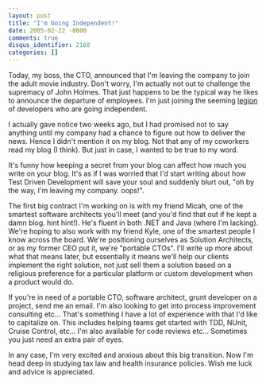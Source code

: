 ```yaml
---
layout: post
title: "I'm Going Independent!"
date: 2005-02-22 -0800
comments: true
disqus_identifier: 2168
categories: []
---
```

Today, my boss, the CTO, announced that I'm leaving the company to join
the adult movie industry. Don't worry, I'm actually not out to challenge
the supremacy of John Holmes. That just happens to be the typical way he
likes to announce the departure of employees. I'm just joining the
seeming [legion](http://dotAvery.com/blog/archive/2005/02/21/2542.aspx)
of developers who are going independent.

I actually gave notice two weeks ago, but I had promised not to say
anything until my company had a chance to figure out how to deliver the
news. Hence I didn't mention it on my blog. Not that any of my coworkers
read my blog (I think). But just in case, I wanted to be true to my
word.

It's funny how keeping a secret from your blog can affect how much you
write on your blog. It's as if I was worried that I'd start writing
about how Test Driven Development will save your soul and suddenly blurt
out, "oh by the way, I'm leaving my company. oops!".

The first big contract I'm working on is with my friend Micah, one of
the smartest software architects you'll meet (and you'd find that out if
he kept a damn blog. hint hint!). He's fluent in both .NET and Java
(where I'm lacking). We're hoping to also work with my friend Kyle, one
of the smartest people I know across the board. We're positioning
ourselves as Solution Architects, or as my former CEO put it, we're
"portable CTOs". I'll write up more about what that means later, but
essentially it means we'll help our clients implement the right
solution, not just sell them a solution based on a religious preference
for a particular platform or custom development when a product would do.

If you're in need of a portable CTO, software architect, grunt developer
on a project, send me an email. I'm also looking to get into process
improvement consulting etc... That's something I have a lot of
experience with that I'd like to capitalize on. This includes helping
teams get started with TDD, NUnit, Cruise Control, etc... I'm also
available for code reviews etc... Sometimes you just need an extra pair
of eyes.

In any case, I'm very excited and anxious about this big transition. Now
I'm head deep in studying tax law and health insurance policies. Wish me
luck and advice is appreciated.

